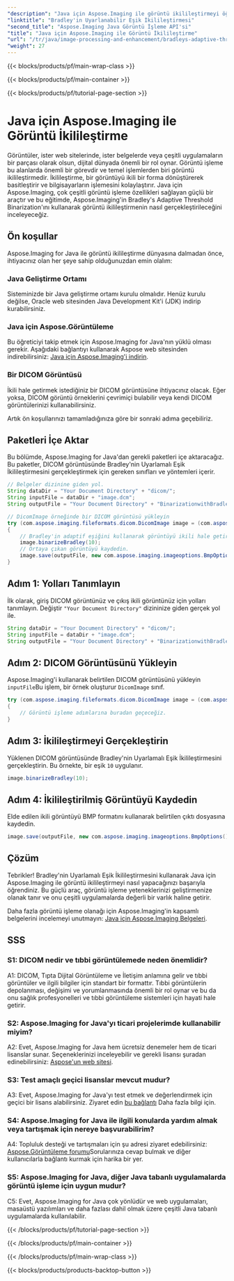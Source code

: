 ```yaml
---
"description": "Java için Aspose.Imaging ile görüntü ikilileştirmeyi öğrenin. DICOM görüntülerini kolayca dönüştürün. Kod örnekleriyle adım adım kılavuzu keşfedin."
"linktitle": "Bradley'in Uyarlanabilir Eşik İkilileştirmesi"
"second_title": "Aspose.Imaging Java Görüntü İşleme API'si"
"title": "Java için Aspose.Imaging ile Görüntü İkilileştirme"
"url": "/tr/java/image-processing-and-enhancement/bradleys-adaptive-threshold-binarization/"
"weight": 27
---
```


{{< blocks/products/pf/main-wrap-class >}}

{{< blocks/products/pf/main-container >}}

{{< blocks/products/pf/tutorial-page-section >}}

# Java için Aspose.Imaging ile Görüntü İkilileştirme

Görüntüler, ister web sitelerinde, ister belgelerde veya çeşitli uygulamaların bir parçası olarak olsun, dijital dünyada önemli bir rol oynar. Görüntü işleme bu alanlarda önemli bir görevdir ve temel işlemlerden biri görüntü ikilileştirmedir. İkilileştirme, bir görüntüyü ikili bir forma dönüştürerek basitleştirir ve bilgisayarların işlemesini kolaylaştırır. Java için Aspose.Imaging, çok çeşitli görüntü işleme özellikleri sağlayan güçlü bir araçtır ve bu eğitimde, Aspose.Imaging'in Bradley's Adaptive Threshold Binarization'ını kullanarak görüntü ikilileştirmenin nasıl gerçekleştirileceğini inceleyeceğiz. 

## Ön koşullar

Aspose.Imaging for Java ile görüntü ikilileştirme dünyasına dalmadan önce, ihtiyacınız olan her şeye sahip olduğunuzdan emin olalım:

### Java Geliştirme Ortamı

Sisteminizde bir Java geliştirme ortamı kurulu olmalıdır. Henüz kurulu değilse, Oracle web sitesinden Java Development Kit'i (JDK) indirip kurabilirsiniz.

### Java için Aspose.Görüntüleme

Bu öğreticiyi takip etmek için Aspose.Imaging for Java'nın yüklü olması gerekir. Aşağıdaki bağlantıyı kullanarak Aspose web sitesinden indirebilirsiniz: [Java için Aspose.Imaging'i indirin](https://releases.aspose.com/imaging/java/).

### Bir DICOM Görüntüsü

İkili hale getirmek istediğiniz bir DICOM görüntüsüne ihtiyacınız olacak. Eğer yoksa, DICOM görüntü örneklerini çevrimiçi bulabilir veya kendi DICOM görüntülerinizi kullanabilirsiniz.

Artık ön koşullarınızı tamamladığınıza göre bir sonraki adıma geçebiliriz.

## Paketleri İçe Aktar

Bu bölümde, Aspose.Imaging for Java'dan gerekli paketleri içe aktaracağız. Bu paketler, DICOM görüntüsünde Bradley'nin Uyarlamalı Eşik İkilileştirmesini gerçekleştirmek için gereken sınıfları ve yöntemleri içerir.

```java
// Belgeler dizinine giden yol.
String dataDir = "Your Document Directory" + "dicom/";
String inputFile = dataDir + "image.dcm";
String outputFile = "Your Document Directory" + "BinarizationwithBradleyAdaptiveThreshold_out.bmp";

// DicomImage örneğinde bir DICOM görüntüsü yükleyin
try (com.aspose.imaging.fileformats.dicom.DicomImage image = (com.aspose.imaging.fileformats.dicom.DicomImage) Image.load(inputFile))
{
    // Bradley'in adaptif eşiğini kullanarak görüntüyü ikili hale getirin.
    image.binarizeBradley(10);
    // Ortaya çıkan görüntüyü kaydedin.
    image.save(outputFile, new com.aspose.imaging.imageoptions.BmpOptions());
}
```

## Adım 1: Yolları Tanımlayın

İlk olarak, giriş DICOM görüntünüz ve çıkış ikili görüntünüz için yolları tanımlayın. Değiştir `"Your Document Directory"` dizininize giden gerçek yol ile.

```java
String dataDir = "Your Document Directory" + "dicom/";
String inputFile = dataDir + "image.dcm";
String outputFile = "Your Document Directory" + "BinarizationwithBradleyAdaptiveThreshold_out.bmp";
```

## Adım 2: DICOM Görüntüsünü Yükleyin

Aspose.Imaging'i kullanarak belirtilen DICOM görüntüsünü yükleyin `inputFile`Bu işlem, bir örnek oluşturur `DicomImage` sınıf.

```java
try (com.aspose.imaging.fileformats.dicom.DicomImage image = (com.aspose.imaging.fileformats.dicom.DicomImage) Image.load(inputFile))
{
    // Görüntü işleme adımlarına buradan geçeceğiz.
}
```

## Adım 3: İkilileştirmeyi Gerçekleştirin

Yüklenen DICOM görüntüsünde Bradley'nin Uyarlamalı Eşik İkilileştirmesini gerçekleştirin. Bu örnekte, bir eşik `10` uygulanır.

```java
image.binarizeBradley(10);
```

## Adım 4: İkilileştirilmiş Görüntüyü Kaydedin

Elde edilen ikili görüntüyü BMP formatını kullanarak belirtilen çıktı dosyasına kaydedin.

```java
image.save(outputFile, new com.aspose.imaging.imageoptions.BmpOptions());
```

## Çözüm

Tebrikler! Bradley'nin Uyarlamalı Eşik İkilileştirmesini kullanarak Java için Aspose.Imaging ile görüntü ikilileştirmeyi nasıl yapacağınızı başarıyla öğrendiniz. Bu güçlü araç, görüntü işleme yeteneklerinizi geliştirmenize olanak tanır ve onu çeşitli uygulamalarda değerli bir varlık haline getirir.

Daha fazla görüntü işleme olanağı için Aspose.Imaging'in kapsamlı belgelerini incelemeyi unutmayın: [Java için Aspose.Imaging Belgeleri](https://reference.aspose.com/imaging/java/).

## SSS

### S1: DICOM nedir ve tıbbi görüntülemede neden önemlidir?

A1: DICOM, Tıpta Dijital Görüntüleme ve İletişim anlamına gelir ve tıbbi görüntüler ve ilgili bilgiler için standart bir formattır. Tıbbi görüntülerin depolanması, değişimi ve yorumlanmasında önemli bir rol oynar ve bu da onu sağlık profesyonelleri ve tıbbi görüntüleme sistemleri için hayati hale getirir.

### S2: Aspose.Imaging for Java'yı ticari projelerimde kullanabilir miyim?

A2: Evet, Aspose.Imaging for Java hem ücretsiz denemeler hem de ticari lisanslar sunar. Seçeneklerinizi inceleyebilir ve gerekli lisansı şuradan edinebilirsiniz: [Aspose'un web sitesi](https://purchase.aspose.com/buy).

### S3: Test amaçlı geçici lisanslar mevcut mudur?

A3: Evet, Aspose.Imaging for Java'yı test etmek ve değerlendirmek için geçici bir lisans alabilirsiniz. Ziyaret edin [bu bağlantı](https://purchase.aspose.com/temporary-license/) Daha fazla bilgi için.

### S4: Aspose.Imaging for Java ile ilgili konularda yardım almak veya tartışmak için nereye başvurabilirim?

A4: Topluluk desteği ve tartışmaları için şu adresi ziyaret edebilirsiniz: [Aspose.Görüntüleme forumu](https://forum.aspose.com/)Sorularınıza cevap bulmak ve diğer kullanıcılarla bağlantı kurmak için harika bir yer.

### S5: Aspose.Imaging for Java, diğer Java tabanlı uygulamalarda görüntü işleme için uygun mudur?

C5: Evet, Aspose.Imaging for Java çok yönlüdür ve web uygulamaları, masaüstü yazılımları ve daha fazlası dahil olmak üzere çeşitli Java tabanlı uygulamalarda kullanılabilir.

{{< /blocks/products/pf/tutorial-page-section >}}

{{< /blocks/products/pf/main-container >}}

{{< /blocks/products/pf/main-wrap-class >}}

{{< blocks/products/products-backtop-button >}}